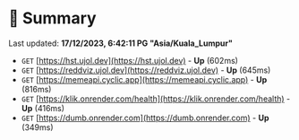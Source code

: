 # 📖 Summary
Last updated: **17/12/2023, 6:42:11 PG "Asia/Kuala_Lumpur"**

- `GET` [https://hst.ujol.dev](https://hst.ujol.dev) - **Up** (602ms)
- `GET` [https://reddviz.ujol.dev](https://reddviz.ujol.dev) - **Up** (645ms)
- `GET` [https://memeapi.cyclic.app](https://memeapi.cyclic.app) - **Up** (816ms)
- `GET` [https://klik.onrender.com/health](https://klik.onrender.com/health) - **Up** (416ms)
- `GET` [https://dumb.onrender.com](https://dumb.onrender.com) - **Up** (349ms)
